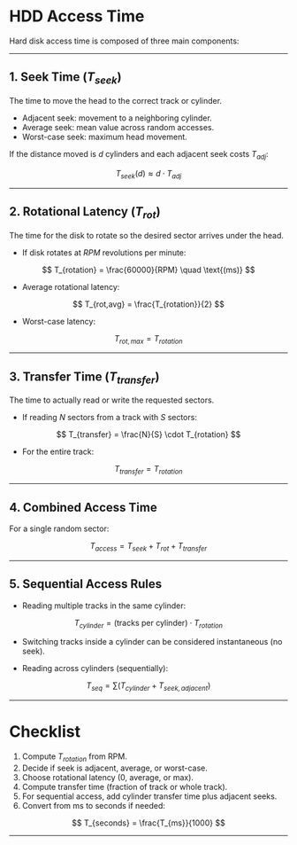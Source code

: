 <!-- File: computing_technology/storage/hdd_access_time.md -->

# HDD Access Time

Hard disk access time is composed of three main components:

---

## 1. Seek Time ($T_{seek}$)

The time to move the head to the correct track or cylinder.

- Adjacent seek: movement to a neighboring cylinder.  
- Average seek: mean value across random accesses.  
- Worst-case seek: maximum head movement.

If the distance moved is $d$ cylinders and each adjacent seek costs $T_{adj}$:

$$
T_{seek}(d) \approx d \cdot T_{adj}
$$

---

## 2. Rotational Latency ($T_{rot}$)

The time for the disk to rotate so the desired sector arrives under the head.

- If disk rotates at $RPM$ revolutions per minute:

$$
T_{rotation} = \frac{60000}{RPM} \quad \text{(ms)}
$$

- Average rotational latency:

$$
T_{rot,avg} = \frac{T_{rotation}}{2}
$$

- Worst-case latency:

$$
T_{rot,max} = T_{rotation}
$$

---

## 3. Transfer Time ($T_{transfer}$)

The time to actually read or write the requested sectors.

- If reading $N$ sectors from a track with $S$ sectors:

$$
T_{transfer} = \frac{N}{S} \cdot T_{rotation}
$$

- For the entire track:

$$
T_{transfer} = T_{rotation}
$$

---

## 4. Combined Access Time

For a single random sector:

$$
T_{access} = T_{seek} + T_{rot} + T_{transfer}
$$

---

## 5. Sequential Access Rules

- Reading multiple tracks in the same cylinder:

$$
T_{cylinder} = (\text{tracks per cylinder}) \cdot T_{rotation}
$$

- Switching tracks inside a cylinder can be considered instantaneous (no seek).  

- Reading across cylinders (sequentially):

$$
T_{seq} = \sum \Big( T_{cylinder} + T_{seek,adjacent} \Big)
$$

---

# Checklist

1. Compute $T_{rotation}$ from RPM.  
2. Decide if seek is adjacent, average, or worst-case.  
3. Choose rotational latency (0, average, or max).  
4. Compute transfer time (fraction of track or whole track).  
5. For sequential access, add cylinder transfer time plus adjacent seeks.  
6. Convert from ms to seconds if needed:

$$
T_{seconds} = \frac{T_{ms}}{1000}
$$

---
